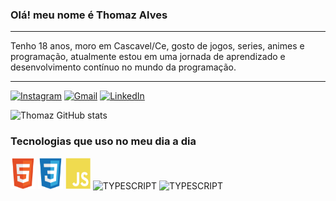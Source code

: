 ### Olá! meu nome é Thomaz Alves
---
Tenho 18 anos, moro em Cascavel/Ce, gosto de jogos, series, animes e programação, atualmente estou em uma jornada de aprendizado e desenvolvimento contínuo no mundo da programação.

---
[![Instagram](https://img.shields.io/badge/Instagram-E4405F?style=for-the-badge&logo=instagram&logoColor=white)](https://www.instagram.com/rp0_thomazalves/)
[![Gmail](https://img.shields.io/badge/Gmail-D14836?style=for-the-badge&logo=gmail&logoColor=white)](mailto:thomazhilario5@gmail.com)
[![LinkedIn](https://img.shields.io/badge/LinkedIn-0077B5?style=for-the-badge&logo=linkedin&logoColor=white)](https://www.linkedin.com/in/thomaz-alves-0802a6245/)

![Thomaz GitHub stats](https://github-readme-stats-sigma-five.vercel.app/api?username=ThomazHilario&show_icons=true&theme=tokyonight)



### Tecnologias que uso no meu dia a dia

<div>
    <img src="https://raw.githubusercontent.com/devicons/devicon/master/icons/html5/html5-original.svg" alt="HTML5" width= '40' height = '50'> 
    <img src="https://raw.githubusercontent.com/devicons/devicon/master/icons/css3/css3-original.svg" alt="CSS3" width= '40' height = '50'> 
    <img src="https://raw.githubusercontent.com/devicons/devicon/master/icons/javascript/javascript-plain.svg" alt="JAVASCRIPT" width= '40' height = '50'> 
    <img src="https://cdn.jsdelivr.net/gh/devicons/devicon/icons/typescript/typescript-original.svg" alt="TYPESCRIPT" width= '40' height = '50'>
    <img src="https://cdn.jsdelivr.net/gh/devicons/devicon/icons/react/react-original.svg" alt="TYPESCRIPT" width= '40' height = '50' />     
</div>

